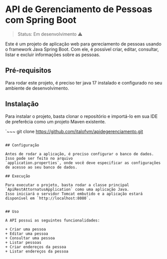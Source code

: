<h1> API de Gerenciamento de Pessoas com Spring Boot </h1>

> Status: Em desenvolvimento ⚠️

Este é um projeto de aplicação web para gereciamento de pessoas usando o framework Java Spring Boot. 
Com ele, é possível criar, editar, consultar, listar e excluir informações sobre as pessoas.

## Pré-requisitos

Para rodar este projeto, é preciso ter java 17 instalado e configurado no seu ambiente de desenvolvimento.


## Instalação

Para instalar o projeto, basta clonar o repositório e importá-lo em sua IDE de preferêcia como um projeto Maven existente.

`~~~
git clone https://github.com/italofvm/apidegerenciamento.git
~~~`

## Configuração

Antes de rodar a aplicação, é preciso configurar o banco de dados. Isso pode ser feito no arquivo 
`application.properties`, onde você deve especificar as configurações de acesso ao seu banco de dados.

## Execução

Para executar o projeto, basta rodar a classe principal `ApiRestAttornatusApplication` como uma aplicação Java. 
Isso iniciará o servidor Tomcat embutido e a aplicação estará disponível em `http://localhost:8080`.


## Uso

A API possui as seguintes funcionalidades:

+ Criar uma pessoa
+ Editar uma pessoa
+ Consultar uma pessoa
+ Listar pessoas
+ Criar endereços da pessoa
+ Listar endereços da pessoa

